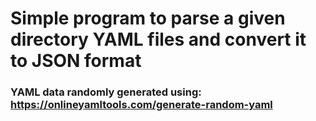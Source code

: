 # Simple program to parse a given directory YAML files and convert it to JSON format

### YAML data randomly generated using: https://onlineyamltools.com/generate-random-yaml
